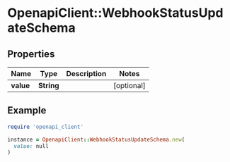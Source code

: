 # OpenapiClient::WebhookStatusUpdateSchema

## Properties

| Name | Type | Description | Notes |
| ---- | ---- | ----------- | ----- |
| **value** | **String** |  | [optional] |

## Example

```ruby
require 'openapi_client'

instance = OpenapiClient::WebhookStatusUpdateSchema.new(
  value: null
)
```

